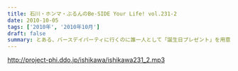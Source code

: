 ```yaml
---
title: 石川・ホンマ・ぶるんのBe-SIDE Your Life! vol.231-2
date: 2010-10-05
tags: ['2010年', '2010年10月']
draft: false
summary: とある、バースデイパーティに行くのに誰一人として「誕生日プレゼント」を用意していないっ！！どうするビーサイメンバー・・・石川さんノリとしては「タバコだな」と。NAMAE
---
```


http://project-phi.ddo.jp/ishikawa/ishikawa231_2.mp3
